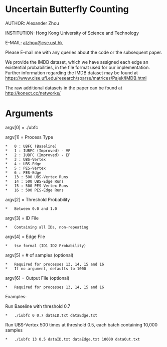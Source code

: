 # Uncertain Butterfly Counting

AUTHOR: Alexander Zhou

INSTITUTION: Hong Kong University of Science and Technology

E-MAIL: atzhou@cse.ust.hk

Please E-mail me with any queries about the code or the subsequent paper.

We provide the IMDB dataset, which we have assigned each edge an existential probabilities, in the file format used for our implementation. Further information regarding the IMDB dataset may be found at https://www.cise.ufl.edu/research/sparse/matrices/Pajek/IMDB.html

The raw additional datasets in the paper can be found at http://konect.cc/networks/

# Arguments

argv[0] = ./ubfc

argv[1] = Process Type

	*	0 : UBFC (Baseline)
	*	1 : IUBFC (Improved) - VP
	*	2 : IUBFC (Improved) - EP
	*	3 : UBS-Vertex
	*	4 : UBS-Edge
	*	5 : PES-Vertex
	*	6 : PES-Edge
	*	13 : 500 UBS-Vertex Runs
	*	14 : 500 UBS-Edge Runs
	*	15 : 500 PES-Vertex Runs
	*	16 : 500 PES-Edge Runs

argv[2] = Threshold Probability

	*	Between 0.0 and 1.0
	
argv[3] = ID File

	*	Containing all IDs, non-repeating
	
argv[4] = Edge File

	*	tsv formal (ID1	ID2 Probability)

argv[5] = # of samples (optional)

	*	Required for processes 13, 14, 15 and 16
	*	If no argument, defaults to 1000

argv[6] = Output File (optional)
	
	*	Required for processes 13, 14, 15 and 16
	
Examples:

Run Baseline with threshold 0.7

	*	./iubfc 0 0.7 dataID.txt dataEdge.txt

Run UBS-Vertex 500 times at threshold 0.5, each batch containing 10,000 samples
	
	*	./iubfc 13 0.5 dataID.txt dataEdge.txt 10000 dataOut.txt
